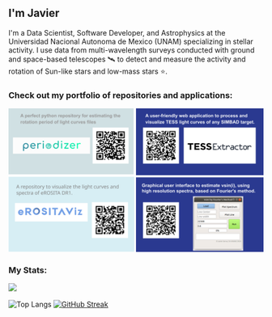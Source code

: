 I'm Javier 
---
I'm a Data Scientist, Software Developer, and Astrophysics at the Universidad Nacional Autonoma de Mexico (UNAM) specializing in stellar activity. I use data from multi-wavelength surveys conducted with ground and space-based telescopes 🛰 to detect and measure the activity and rotation of Sun-like stars and low-mass stars ⭐️.

### Check out my portfolio of repositories and applications:

![alt text](https://raw.githubusercontent.com/javiserna/javiserna/2dc00b80200aad3700f80d568f83633679ddefe0/info%20card.svg)

### My Stats:

![](https://komarev.com/ghpvc/?username=javiserna&color=blue)

![Top Langs](https://github-readme-stats.vercel.app/api/top-langs/?username=javiserna&langs_count=8) [![GitHub Streak](https://streak-stats.demolab.com/?user=javiserna)](https://git.io/streak-stats) 

